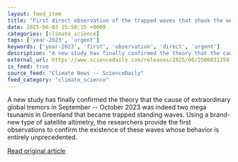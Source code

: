 ```yaml
---
layout: feed_item
title: "First direct observation of the trapped waves that shook the world in 2023"
date: 2025-06-03 15:50:15 +0000
categories: [climate_science]
tags: ['year-2023', 'urgent']
keywords: ['year-2023', 'first', 'observation', 'direct', 'urgent']
description: "A new study has finally confirmed the theory that the cause of extraordinary global tremors in September -- October 2023 was indeed two mega tsunamis in Gree..."
external_url: https://www.sciencedaily.com/releases/2025/06/250603115015.htm
is_feed: true
source_feed: "Climate News -- ScienceDaily"
feed_category: "climate_science"
---
```


A new study has finally confirmed the theory that the cause of extraordinary global tremors in September -- October 2023 was indeed two mega tsunamis in Greenland that became trapped standing waves. Using a brand-new type of satellite altimetry, the researchers provide the first observations to confirm the existence of these waves whose behavior is entirely unprecedented.

[Read original article](https://www.sciencedaily.com/releases/2025/06/250603115015.htm)
